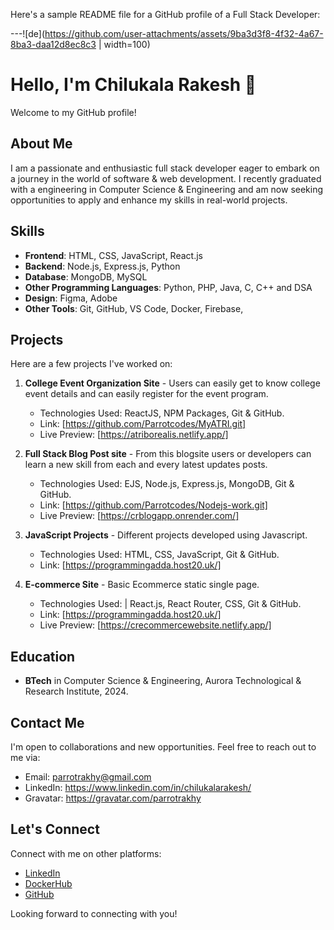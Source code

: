 Here's a sample README file for a GitHub profile of a Full Stack Developer:

---![de](https://github.com/user-attachments/assets/9ba3d3f8-4f32-4a67-8ba3-daa12d8ec8c3 | width=100)


# Hello, I'm Chilukala Rakesh 👋

Welcome to my GitHub profile!

## About Me

I am a passionate and enthusiastic full stack developer eager to embark on a journey in the world of software & web development. I recently graduated with a engineering in Computer Science & Engineering and am now seeking opportunities to apply and enhance my skills in real-world projects.

## Skills

- **Frontend**: HTML, CSS, JavaScript, React.js
- **Backend**: Node.js, Express.js, Python
- **Database**: MongoDB, MySQL
- **Other Programming Languages**: Python, PHP, Java, C, C++ and DSA
- **Design**: Figma, Adobe
- **Other Tools**: Git, GitHub, VS Code, Docker, Firebase, 

## Projects

Here are a few projects I've worked on:

1. **College Event Organization Site** - Users can easily get to know college event details and can easily register for the event program.
   - Technologies Used: ReactJS, NPM Packages, Git & GitHub.
   - Link: [https://github.com/Parrotcodes/MyATRI.git]
   - Live Preview: [https://atriborealis.netlify.app/] 

2. **Full Stack Blog Post site** - From this blogsite users or developers can learn a new skill from each and every latest updates posts.
   - Technologies Used: EJS, Node.js, Express.js, MongoDB, Git & GitHub.
   - Link: [https://github.com/Parrotcodes/Nodejs-work.git]
   - Live Preview: [https://crblogapp.onrender.com/] 


3. **JavaScript Projects** - Different projects developed using Javascript.
   - Technologies Used: HTML, CSS, JavaScript, Git & GitHub.
   - Link: [https://programmingadda.host20.uk/]


4. **E-commerce Site** - Basic Ecommerce static single page.
   - Technologies Used: | React.js, React Router, CSS, Git & GitHub.
   - Link: [https://programmingadda.host20.uk/]
   - Live Preview: [https://crecommercewebsite.netlify.app/]

## Education

- **BTech** in Computer Science & Engineering, Aurora Technological & Research Institute, 2024.

## Contact Me

I'm open to collaborations and new opportunities. Feel free to reach out to me via:

- Email: parrotrakhy@gmail.com
- LinkedIn: https://www.linkedin.com/in/chilukalarakesh/
- Gravatar: https://gravatar.com/parrotrakhy

## Let's Connect

Connect with me on other platforms:

- [LinkedIn](https://www.linkedin.com/in/chilukalarakesh/)
- [DockerHub](https://hub.docker.com/u/crdocker01)
- [GitHub](https://github.com/Parrotcodes)


Looking forward to connecting with you!
